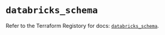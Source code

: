 # `databricks_schema`

Refer to the Terraform Registory for docs: [`databricks_schema`](https://registry.terraform.io/providers/databricks/databricks/1.20.0/docs/resources/schema).
